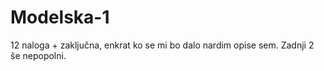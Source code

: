 # Modelska-1

12 naloga + zaključna, enkrat ko se mi bo dalo nardim opise sem. Zadnji 2 še nepopolni.
